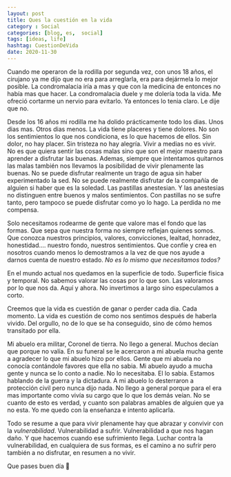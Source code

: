 ```yaml
---
layout: post
title: Ques la cuestión en la vida
category : Social
categories: [blog, es,  social]
tags: [ideas, life]
hashtag: CuestionDeVida
date: 2020-11-30
---
```




Cuando me operaron de la rodilla por segunda vez, con unos 18 años, el cirujano ya me dijo que no era para arreglarla, era para dejármela lo mejor posible. La condromalacia iría a mas y que con la medicina de entonces no había mas que hacer. La condromalacia duele y me dolería toda la vida. Me ofreció cortarme un nervio para evitarlo. Ya entonces lo tenia claro. Le dije que no.

Desde los 16 años mi rodilla me ha dolido prácticamente todo los dias. Unos dias mas. Otros dias menos. La vida tiene placeres y tiene dolores. No son los sentimientos lo que nos condiciona, es lo que hacemos de ellos. Sin dolor, no hay placer. Sin tristeza no hay alegría. Vivir a medias no es vivir. No es que quiera sentir las cosas malas sino que son el mejor maestro para aprender a disfrutar las buenas. Ademas, siempre que intentamos quitarnos las malas también nos llevamos la posibilidad de vivir plenamente las buenas. No se puede disfrutar realmente un trago de agua sin haber experimentado la sed. No se puede realmente disfrutar de la compañía de alguien si haber que es la soledad.
Las pastillas anestesian. Y las anestesias no distinguen entre buenos y malos sentimientos.
Con pastillas no se sufre tanto, pero tampoco se puede disfrutar como yo lo hago. La perdida no me compensa.

Solo necesitamos rodearme de gente que valore mas el fondo que las formas. Que sepa que nuestra forma no siempre reflejan quienes somos. Que conozca nuestros principios, valores, convicciones, lealtad, honradez, honestidad.... nuestro fondo, nuestros sentimientos. Que confíe y crea en nosotros cuando menos lo demostramos a la vez de que nos ayude a darnos cuenta de nuestro estado.
*No es lo mismo que necesitamos todos?*

En el mundo actual nos quedamos en la superficie de todo. Superficie física y temporal. No sabemos valorar las cosas por lo que son. Las valoramos por lo que nos da. Aquí y ahora. No invertimos a largo sino especulamos a corto.

Creemos que la vida es cuestión de ganar o perder cada dia. Cada momento. La vida es cuestión de como nos sentimos después de haberla vivido. Del orgullo, no de lo que se ha conseguido, sino de cómo hemos transitado por ella.

Mi abuelo era militar, Coronel de tierra. No llego a general. Muchos decían que porque no valía. En su funeral se le acercaron a mi abuela mucha gente a agradecer lo que mi abuelo hizo por ellos. Gente que mi abuela no conocía contándole favores que ella no sabia. Mi abuelo ayudo a mucha gente y nunca se lo conto a nadie. No lo necesitaba. El lo sabia. Estamos hablando de la guerra y la dictadura. A mi abuelo lo desterraron a protección civil pero nunca dijo nada. No llego a general porque para el era mas importante como vivía su cargo que lo que los demás veían. No se cuanto de esto es verdad, y cuanto son palabras amables de alguien que ya no esta. Yo me quedo con la enseñanza e intento aplicarla.

Todo se resume a que para vivir plenamente hay que abrazar y convivir con la *vulnerabilidad*. Vulnerabilidad a sufrir. Vulnerabilidad a que nos hagan daño. Y que hacemos cuando ese sufrimiento llega. Luchar contra la vulnerabilidad, en cualquiera de sus formas, es el camino a no sufrir pero también a no disfrutar, en resumen a no vivir.

Que pases buen día 🌹